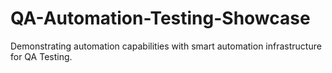 # QA-Automation-Testing-Showcase
Demonstrating automation capabilities with smart automation infrastructure for QA Testing.
